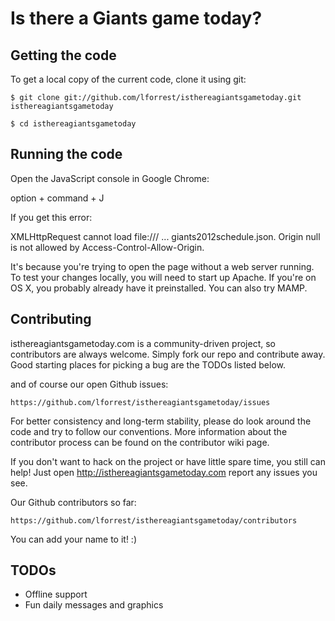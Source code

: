 # Is there a Giants game today?

## Getting the code

To get a local copy of the current code, clone it using git:

    $ git clone git://github.com/lforrest/isthereagiantsgametoday.git isthereagiantsgametoday

    $ cd isthereagiantsgametoday

## Running the code

Open the JavaScript console in Google Chrome:

option + command + J

If you get this error:

XMLHttpRequest cannot load file:/// ... giants2012schedule.json. Origin null is not allowed by Access-Control-Allow-Origin.

It's because you're trying to open the page without a web server running. To test your changes locally, you will need to start up Apache. If you're on OS X, you probably already have it preinstalled. You can also try MAMP.

## Contributing

isthereagiantsgametoday.com is a community-driven project, so contributors are always welcome. Simply fork our repo and contribute away. Good starting places for picking a bug are the TODOs listed below.

and of course our open Github issues:

    https://github.com/lforrest/isthereagiantsgametoday/issues

For better consistency and long-term stability, please do look around the code and try to follow our conventions. More information about the contributor process can be found on the contributor wiki page.

If you don't want to hack on the project or have little spare time, you still can help! Just open http://isthereagiantsgametoday.com report any issues you see.

Our Github contributors so far:

    https://github.com/lforrest/isthereagiantsgametoday/contributors

You can add your name to it! :)

## TODOs

* Offline support
* Fun daily messages and graphics